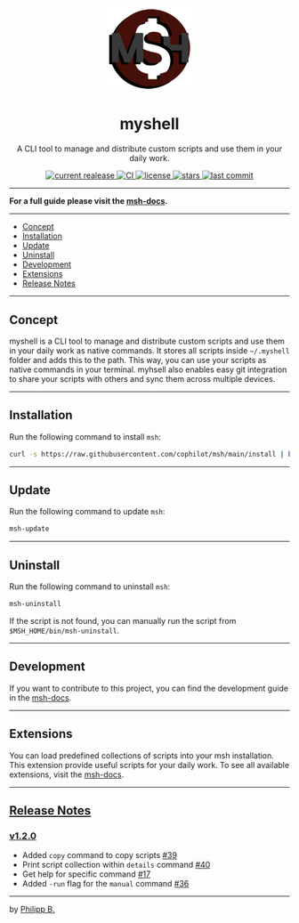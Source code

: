 <div align="center">
  <br />
  <img src="assets/logo.png" alt="mshLogo" width="30%"/>
  <h1>myshell</h1>
  <p>
    A CLI tool to manage and distribute custom scripts and use them in your daily work.
  </p>
</div>

<!-- Badges -->
<div align="center">
   <a href="https://github.com/cophilot/msh/releases">
       <img src="https://img.shields.io/github/v/release/cophilot/msh?display_name=tag" alt="current realease" />
   </a>
   <a href="https://github.com/cophilot/msh/actions/workflows/ci.yml">
       <img src="https://github.com/cophilot/msh/actions/workflows/ci.yml/badge.svg" alt="CI" />
   </a>
   <a href="https://github.com/cophilot/msh/blob/master/LICENSE">
       <img src="https://img.shields.io/github/license/cophilot/msh" alt="license" />
   </a>
   <a href="https://github.com/cophilot/msh/stargazers">
       <img src="https://img.shields.io/github/stars/cophilot/msh" alt="stars" />
   </a>
   <a href="https://github.com/cophilot/msh/commits/master">
       <img src="https://img.shields.io/github/last-commit/cophilot/msh" alt="last commit" />
   </a>
</div>

---

**For a full guide please visit the [msh-docs](https://myshell.philipp-bonin.com/).**

---

-   [Concept](#concept)
-   [Installation](#installation)
-   [Update](#update)
-   [Uninstall](#uninstall)
-   [Development](#development)
-   [Extensions](#extensions)
-   [Release Notes](#release-notes)

---

## Concept

myshell is a CLI tool to manage and distribute custom scripts and use them in your daily work as native commands. It stores all scripts inside `~/.myshell` folder and adds this to the path. This way, you can use your scripts as native commands in your terminal. myhsell also enables easy git integration to share your scripts with others and sync them across multiple devices.

---

## Installation

Run the following command to install `msh`:

```bash
curl -s https://raw.githubusercontent.com/cophilot/msh/main/install | bash -s
```

---

## Update

Run the following command to update `msh`:

```bash
msh-update
```

---

## Uninstall

Run the following command to uninstall `msh`:

```bash
msh-uninstall
```

If the script is not found, you can manually run the script from `$MSH_HOME/bin/msh-uninstall`.

---

## Development

If you want to contribute to this project, you can find the development guide in the [msh-docs](https://myshell.philipp-bonin.com/development).

---

## Extensions

You can load predefined collections of scripts into your msh installation. This extension provide useful scripts for your daily work. To see all available extensions, visit the [msh-docs](https://myshell.philipp-bonin.com/extensions).

---

## [Release Notes](https://github.com/cophilot/msh/blob/master/CHANGELOG.md)

### [v1.2.0](https://github.com/cophilot/msh/milestone/8)

-   Added `copy` command to copy scripts [#39](https://github.com/cophilot/msh/issues/39)
-   Print script collection within `details` command [#40](https://github.com/cophilot/msh/issues/40)
-   Get help for specific command [#17](https://github.com/cophilot/msh/issues/17)
-   Added `-run` flag for the `manual` command [#36](https://github.com/cophilot/msh/issues/36)

---

by [Philipp B.](https://github.com/cophilot)
